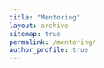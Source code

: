 ```yaml
---
title: "Mentoring"
layout: archive
sitemap: true
permalink: /mentoring/
author_profile: true
---
```

